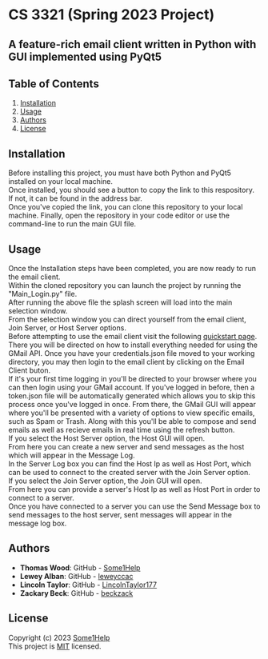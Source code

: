 # **CS 3321 (Spring 2023 Project)**
## A feature-rich email client written in Python with GUI implemented using PyQt5

## Table of Contents
1. [Installation](#installation)
2. [Usage](#usage)
3. [Authors](#authors)
4. [License](#license)
## Installation
Before installing this project, you must have both Python and PyQt5 installed on your local machine. <br>
Once installed, you should see a button to copy the link to this respository. If not, it can be found in the address bar.<br>
Once you've copied the link, you can clone this repository to your local machine. Finally, open the repository in your code editor or use the command-line to run the main GUI file.
## Usage
Once the Installation steps have been completed, you are now ready to run the email client. <br>
Within the cloned repository you can launch the project by running the "Main_Login.py" file. <br>
After running the above file the splash screen will load into the main selection window. <br>
From the selection window you can direct yourself from the email client, Join Server, or Host Server options. <br>
Before attempting to use the email client visit the following [quickstart page](https://developers.google.com/gmail/api/quickstart/python).
There you will be directed on how to install everything needed for using the GMail API. 
Once you have your credentials.json file moved to your working directory, you may then login to the email client by clicking on the Email Client buton.<br>
If it's your first time logging in you'll be directed to your browser where you can then login using your GMail account.
If you've logged in before, then a token.json file will be automatically generated which allows you to skip this process once you've logged in once.
From there, the GMail GUI will appear where you'll be presented with a variety of options to view specific emails, such as Spam or Trash.
Along with this you'll be able to compose and send emails as well as recieve emails in real time using the refresh button. <br>
If you select the Host Server option, the Host GUI will open. <br>
From here you can create a new server and send messages as the host which will appear in the Message Log. <br>
In the Server Log box you can find the Host Ip as well as Host Port, which can be used to connect to the created server with the Join Server option. <br>
If you select the Join Server option, the Join GUI will open. <br>
From here you can provide a server's Host Ip as well as Host Port in order to connect to a server. <br>
Once you have connected to a server you can use the Send Message box to send messages to the host server, sent messages will appear in the message log box. <br>

## Authors
- **Thomas Wood**: GitHub - [Some1Help](https://github.com/Some1Help) <br>
- **Lewey Alban**: GitHub - [leweyccac](https://github.com/leweyccac) <br>
- **Lincoln Taylor**: GitHub - [LincolnTaylor177](https://github.com/LincolnTaylor177) <br>
- **Zackary Beck**: GitHub - [beckzack](https://github.com/beckzack) <br>
## License
Copyright (c) 2023 [Some1Help](https://github.com/Some1Help/3321)  <br> This project is [MIT](LICENSE.md) licensed.
